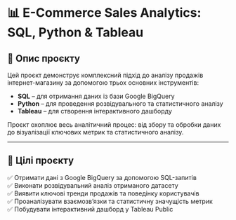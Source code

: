 # 📊 E-Commerce Sales Analytics: SQL, Python & Tableau  

## 📝 Опис проєкту  
Цей проєкт демонструє комплексний підхід до аналізу продажів інтернет-магазину за допомогою трьох основних інструментів:  
- **SQL** – для отримання даних із бази Google BigQuery  
- **Python** – для проведення розвідувального та статистичного аналізу  
- **Tableau** – для створення інтерактивного дашборду  

Проєкт охоплює весь аналітичний процес: від збору та обробки даних до візуалізації ключових метрик та статистичного аналізу.  

---

## 🎯 Цілі проєкту  
✅ Отримати дані з Google BigQuery за допомогою SQL-запитів  
✅ Виконати розвідувальний аналіз отриманого датасету  
✅ Виявити ключові тренди продажів та поведінку користувачів  
✅ Проаналізувати взаємозв’язки та статистичну значущість метрик  
✅ Побудувати інтерактивний дашборд у Tableau Public  

